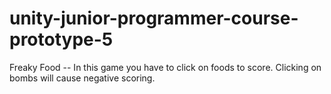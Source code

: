 # unity-junior-programmer-course-prototype-5
Freaky Food -- In this game you have to click on foods to score. Clicking on bombs will cause negative scoring.
